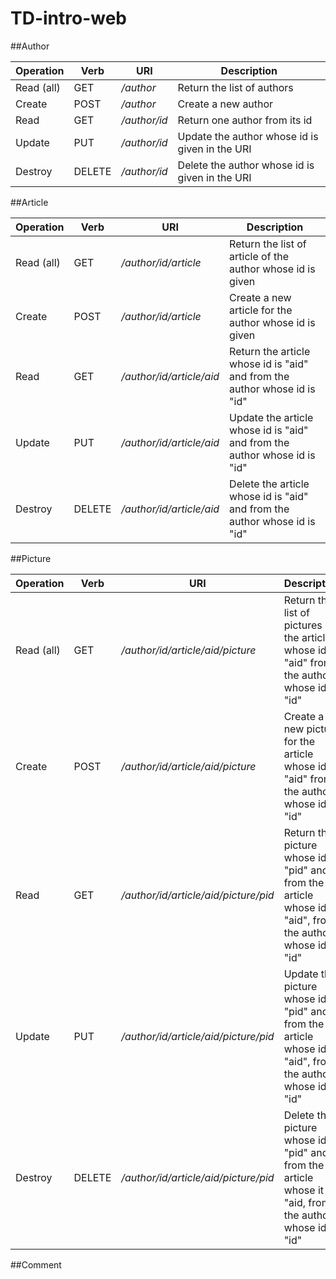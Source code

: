 # TD-intro-web

##Author

**Operation** | **Verb** | **URI** | **Description**
------------- | -------- | ------- | ---------------
Read (all) | GET | */author* | Return the list of authors
Create | POST | */author* | Create a new author
Read | GET | */author/id* | Return one author from its id
Update | PUT | */author/id* | Update the author whose id is given in the URI
Destroy | DELETE | */author/id* | Delete the author whose id is given in the URI

##Article

**Operation** | **Verb** | **URI** | **Description**
------------- | -------- | ------- | ---------------
Read (all) | GET | */author/id/article* | Return the list of article of the author whose id is given
Create | POST | */author/id/article* | Create a new article for the author whose id is given
Read | GET | */author/id/article/aid* | Return the article whose id is "aid" and from the author whose id is "id"
Update | PUT | */author/id/article/aid* | Update the article whose id is "aid" and from the author whose id is "id"
Destroy | DELETE | */author/id/article/aid* | Delete the article whose id is "aid" and from the author whose id is "id"

##Picture

**Operation** | **Verb** | **URI** | **Description**
------------- | -------- | ------- | ---------------
Read (all) | GET | */author/id/article/aid/picture* | Return the list of pictures of the article whose id is "aid" from the author whose id is "id"
Create | POST | */author/id/article/aid/picture* | Create a new picture for the article whose id is "aid" from the author whose id is "id"
Read | GET | */author/id/article/aid/picture/pid* | Return the picture whose id is "pid" and from the article whose id is "aid", from the author whose id is "id"
Update | PUT | */author/id/article/aid/picture/pid* | Update the picture whose id is "pid" and from the article whose id is "aid", from the author whose id is "id"
Destroy | DELETE | */author/id/article/aid/picture/pid* | Delete the picture whose id is "pid" and from the article whose it is "aid, from the author whose id is "id"

##Comment
